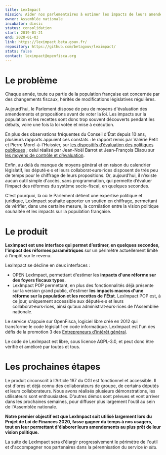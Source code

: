 ```yaml
---
title: LexImpact
mission: Aider nos parlementaires à estimer les impacts de leurs amendements avant vote !
owner: Assemblée nationale
incubator: dinsic
status: consolidation
start: 2019-01-21
end: 2020-01-03
link: https://leximpact.beta.gouv.fr/
repository: https://github.com/betagouv/leximpact/
stats: false
contact: leximpact@openfisca.org
---
```


# Le problème

Chaque année, toute ou partie de la population française est concernée par des changements fiscaux, hérités de modifications législatives régulières.

Aujourd’hui, le Parlement dispose de peu de moyens d'évaluation des amendements et propositions avant de voter la loi. Les impacts sur la population et les recettes sont donc trop souvent découverts pendant les débats, voire une fois la loi votée et mise à exécution.

En plus des observations fréquentes du Conseil d'État depuis 10 ans, plusieurs rapports appuient ces constats : le rapport remis par Valérie Petit et Pierre Morel-à-l’Huissier, sur [les dispositifs d’évaluation des politiques publiques](http://www.assemblee-nationale.fr/15/rap-info/i0771.asp) ; celui réalisé par Jean-Noël Barrot et Jean-François Eliaou sur [les moyens de contrôle et d’évaluation](http://www2.assemblee-nationale.fr/static/reforme-an/contr%C3%B4le/Rapport-2-GT4-contr%C3%B4le.pdf).

Enfin, au delà du manque de moyens général et en raison du calendrier législatif, les député·e·s et leurs collaborat·eurs·rices disposent de très peu de temps pour le chiffrage de leurs propositions. Or, aujourd’hui, il n’existe aucun outil simple d'accès, sans programmation, qui permette d’évaluer l’impact des réformes du système socio-fiscal, en quelques secondes. 

C'est pourquoi, là où le Parlement détient une expertise politique et juridique, LexImpact souhaite apporter un soutien en chiffrage, permettant de vérifier, dans une certaine mesure, la corrélation entre la vision politique souhaitée et les impacts sur la population française.

# Le produit

**LexImpact est une interface qui permet d’estimer, en quelques secondes, l'impact des réformes paramétriques** sur un périmètre actuellement limité à l'impôt sur le revenu.

LexImpact se décline en deux interfaces : 
- OPEN LexImpact, permettant d'estimer les **impacts d'une réforme sur des foyers fiscaux types**. 
- LexImpact POP permettant, en plus des fonctionnalités déjà présente sur la version grand public, d'estimer **les impacts macros d'une réforme sur la population et les recettes de l'État**. LexImpact POP est, à ce jour, uniquement accessible aux député·e·s et leurs collaborat·eurs·rices, ainsi qu'aux administrat·eurs·rices de l'Assemblée nationale. 

Le service s'appuie sur OpenFisca, logiciel libre créé en 2012 qui transforme le code législatif en code informatique.
LexImpact est l'un des défis de la promotion 3 des [Entrepreneurs d'intérêt général](https://entrepreneur-interet-general.etalab.gouv.fr/).

Le code de LexImpact est libre, sous licence AGPL-3.0, et peut donc être vérifié et amélioré par toutes et tous.

# Les prochaines étapes

Le produit circonscrit à l'Article 197 du CGI est fonctionnel et accessible. Il est d'ores et déjà connu des collaborateurs de groupe, de certains députés et leurs collaborateurs. Nous avons réalisés plusieurs démonstrations, les utilisateurs sont enthousiastes. D'autres démos sont prévues et vont arriver dans les prochaines semaines, pour diffuser plus largement l'outil au sein de l'Assemblée nationale.

**Notre premier objectif est que LexImpact soit utilisé largement lors du Projet de Loi de Finances 2020, fasse gagner du temps à nos usagers, tout en leur permettant d'élaborer leurs amendements au plus prêt de leur vision politique.**

La suite de LexImpact sera d'élargir progressivement le périmètre de l'outil et d'accompagner nos partenaires dans la pérennisation du service *in situ*.

